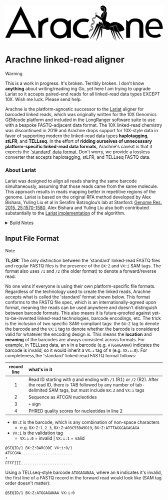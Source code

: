 ![arachne_logo](misc/logo.png)

# Arachne linked-read aligner

> [!WARNING]
> This is a work in progress. It's broken. Terribly broken. I don't know **anything**
> about writing/reading ing Go, yet here I am trying to upgrade Lariat so it accepts
> paired-end reads for all linked-read data types EXCEPT 10X. Wish me luck. Please
> send help.

Arachne is the platform-agnostic successor to the [Lariat](https://github.com/10XGenomics/lariat) aligner for
barcoded linked reads, which was originally written for the 10X Genomics GEMcode platform and included in the
LongRanger software suite to use with a bespoke FASTQ-adjacent data format. The 10X linked-read chemistry
was discontinued in 2019 and Arachne drops support for 10X-style data in favor of supporting modern the linked-read
data types **haplotagging**, **stLFR**, and **TELLseq**.
In the effort of **ridding ourselves of unnecessary platform-specific linked-read data formats**, Arachne's caveat
is that it expects the ['standard' data format](#input-file-format). Don't worry, we provide a lossless converter
that accepts haplotagging, stLFR, and TELLseq FASTQ data.

### About Lariat
Lariat was designed to align all reads sharing the same barcode simultaneously, assuming that those reads came from the
same molecule. This approach results in reads mapping better in repetitive regions of the genome. Lariat is based on the original RFA method developed by Alex Bishara, Yuling Liu et al in Serafim Batzoglou’s lab at Stanford: [Genome Res. 2015. 25:1570-1580](http://genome.cshlp.org/content/25/10/1570). Alex Bishara and Yuling Liu also both contributed substantially to the [Lariat implementation](https://github.com/10XGenomics/lariat) of the algorithm.


<details>
<summary>Build Notes</summary>
In the arachne directory, run `git submodule --init --recursive` to ensure you've checked out the BWA submodule.

Make sure you have a working Go installation (version >= 1.9.2). `go version` should return something like "go version go1.9.2 linux/amd64"

From the root of the repo:
```
cd go
make           # Build arachne
bin/arachne -h  # Show cmd-line flags
```
</details>


## Input File Format
> [!NOTE]
> **TL;DR:** The only distinction between the 'standard' linked-read FASTQ files and regular FASTQ files
> is the presence of the `BX:Z` and `VX:i` SAM tags. The format also uses `/1` and `/2` (the older format)
> to denote a forward/reverse read. 

No one wins if everyone is using their own platform-specific file formats. Regardless of the technology used to create
the linked reads, Arachne accepts what is called the 'standard' format shown below. This format conforms to the FASTQ
file spec, which is an internationally-agreed upon format, meaning the reads can be used anywhere and doesn't distinguish
between barcode formats. This also means it is future-proofed against yet-to-be-invented linked-read technologies, barcode
encodings, etc. The trick is the inclusion of two specific SAM-compliant tags: the `BX:Z` tag to denote the barcode and the
`VX:i` tag to denote whether the barcode is considered valid for whatever the encoding design is. This means the **location**
and **meaning** of the barcodes are always consistent across formats. For example, in TELLseq data, an `N` in a barcode
(e.g. `ATGGAGANAA`) indicates the barcode is invalid, so it would inherit a `VX:i` tag of `0` (e.g. `VX:i:0`).
For completeness,the 'standard' linked-read FASTQ format follows:

| record line | what's in it                                                                                                                                                             |
|:-----------:|:-------------------------------------------------------------------------------------------------------------------------------------------------------------------------|
|      1      | Read ID starting with `@` and ending with `/1` (R1) or `/2` (R2). After the read ID, there is TAB followed by any number of tab-delimited SAM tags, but must include `BX:Z` and `VX:i` tags|
|      2      | Sequence as ATCGN nucleotides                                                                                                                                            |
|      3      | `+` sign                                                                                                                                                                 |
|      4      | PHRED quality scores for nucleotides in line 2                                                                                                                                 |

- `BX:Z` is the barcode, which is any combination of non-space characters
  - e.g. `BX:Z:1_2_3`, `BX:Z:A03C55B49D19`, `BX:Z:ATTTAGGGAGAGAGA`
- `VX:i` is the validation tag
  - `VX:i:0` = invalid | `VX:i:1` = valid

```
@SEQID/1 BX:Z:BARCODE VX:i:0/1
ATGCGNA.......................
+
FFFFIII.......................
```

Using a TELLseq-style barcode `ATGGAGANAA`, where an `N` indicates it's invalid, the first line of a FASTQ record in the forward read would look like (SAM tag order doesn't matter):
```
@SEQID/1 BX:Z:ATGGAGANAA VX:i:0
````
